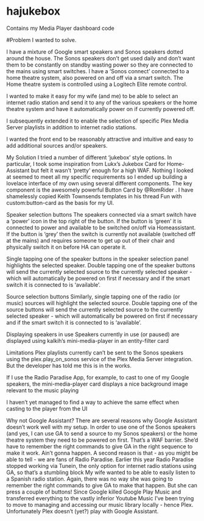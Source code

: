 # hajukebox
Contains my Media Player dashboard code

#Problem I wanted to solve.

I have a mixture of Google smart speakers and Sonos speakers dotted around the house.
The Sonos speakers don’t get used daily and don’t want them to be constantly on standby wasting power so they are connected to the mains using smart switches.
I have a ‘Sonos connect’ connected to a home theatre system, also powered on and off via a smart switch. The Home theatre system is controlled using a Logitech Elite remote control.

I wanted to make it easy for my wife (and me) to be able to select an internet radio station and send it to any of the various speakers or the home theatre system and have it automatically power on if currently powered off.

I subsequently extended it to enable the selection of specific Plex Media Server playlists in addition to internet radio stations.

I wanted the front end to be reasonably attractive and intuitive and easy to add additional sources and/or speakers.

My Solution
I tried a number of different ‘jukebox’ style options. In particular, I took some inspiration from Lukx’s Jukebox Card for Home-Assistant but felt it wasn’t ‘pretty’ enough for a high WAF.
Nothing I looked at seemed to meet all my specific requirements so I ended up building a lovelace interface of my own using several different components.
The key component is the awesomely powerful Button Card by @RomRider .
I have shamelessly copied Keith Townsends templates in his thread Fun with custom:button-card as the basis for my UI.

Speaker selection buttons
The speakers connected via a smart switch have a ‘power’ icon in the top right of the button.
If the button is ‘green’ it is connected to power and available to be switched on/off via Homeassistant.
If the button is ‘grey’ then the switch is currently not available (switched off at the mains) and requires someone to get up out of their chair and physically switch it on before HA can operate it.

Single tapping one of the speaker buttons in the speaker selection panel highlights the selected speaker.
Double tapping one of the speaker buttons will send the currently selected source to the currently selected speaker - which will automatically be powered on first if necessary and if the smart switch it is connected to is ‘available’.

Source selection buttons
Similarly, single tapping one of the radio (or music) sources will highlight the selected source.
Double tapping one of the source buttons will send the currently selected source to the currently selected speaker - which will automatically be powered on first if necessary and if the smart switch it is connected to is ‘available’.

Displaying speakers in use
Speakers currently in use (or paused) are displayed using kalkih’s mini-media-player
in an entity-filter card

Limitations
Plex playlists currently can’t be sent to the Sonos speakers using the plex.play_on_sonos service of the Plex Media Server integration. But the developer has told me this is in the works.


If I use the Radio Paradise App, for example, to cast to one of my Google speakers, the mini-media-player card displays a nice background image relevant to the music playing

I haven’t yet managed to find a way to achieve the same effect when casting to the player from the UI


Why not Google Assistant?
There are several reasons why Google Assistant doesn’t work well with my setup.
In order to use one of the Sonos speakers (and yes, I can use GA to send a source to my Sonos speakers) or the home theatre system they need to be powered on first. That’s a WAF barrier. She’d have to remember the right commands to give GA in the right sequence to make it work. Ain’t gonna happen.
A second reason is that - as you might be able to tell - we are fans of Radio Paradise. Earlier this year Radio Paradise stopped working via Tunein, the only option for internet radio stations using GA, so that’s a stumbling block
My wife wanted to be able to easily listen to a Spanish radio station. Again, there was no way she was going to remember the right commands to give GA to make that happen. But she can press a couple of buttons!
Since Google killed Google Play Music and transferred everything to the vastly inferior Youtube Music I’ve been trying to move to managing and accessing our music library locally - hence Plex. Unfortunately Plex doesn’t (yet?) play with Google Assistant.

